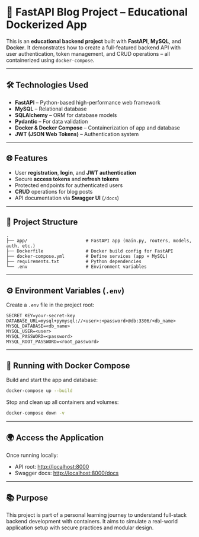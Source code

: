# 🚀 FastAPI Blog Project – Educational Dockerized App

This is an **educational backend project** built with **FastAPI**, **MySQL**, and **Docker**.
It demonstrates how to create a full-featured backend API with user authentication, token management, and CRUD operations – all containerized using `docker-compose`.

---

## 🛠️ Technologies Used

* **FastAPI** – Python-based high-performance web framework
* **MySQL** – Relational database
* **SQLAlchemy** – ORM for database models
* **Pydantic** – For data validation
* **Docker & Docker Compose** – Containerization of app and database
* **JWT (JSON Web Tokens)** – Authentication system

---

## 🌐 Features

* User **registration**, **login**, and **JWT authentication**
* Secure **access tokens** and **refresh tokens**
* Protected endpoints for authenticated users
* **CRUD** operations for blog posts
* API documentation via **Swagger UI** (`/docs`)

---

## 📁 Project Structure

```
.
├── app/                      # FastAPI app (main.py, routers, models, auth, etc.)
├── Dockerfile                # Docker build config for FastAPI
├── docker-compose.yml        # Define services (app + MySQL)
├── requirements.txt          # Python dependencies
└── .env                      # Environment variables
```

---

## ⚙️ Environment Variables (`.env`)

Create a `.env` file in the project root:

```env
SECRET_KEY=your-secret-key
DATABASE_URL=mysql+pymysql://<user>:<password>@db:3306/<db_name>
MYSQL_DATABASE=<db_name>
MYSQL_USER=<user>
MYSQL_PASSWORD=<password>
MYSQL_ROOT_PASSWORD=<root_password>
```

---

## 🐳 Running with Docker Compose

Build and start the app and database:

```bash
docker-compose up --build
```

Stop and clean up all containers and volumes:

```bash
docker-compose down -v
```

---

## 🌍 Access the Application

Once running locally:

* API root: [http://localhost:8000](http://localhost:8000)
* Swagger docs: [http://localhost:8000/docs](http://localhost:8000/docs)

---

## 📚 Purpose

This project is part of a personal learning journey to understand full-stack backend development with containers. It aims to simulate a real-world application setup with secure practices and modular design.
